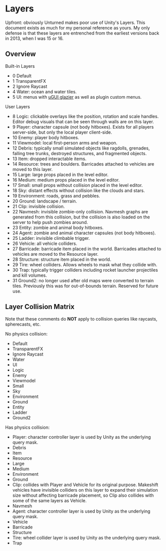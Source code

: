 Layers
======

Upfront: obviously Unturned makes poor use of Unity's Layers. This document exists as much for my personal reference as yours. My only defense is that these layers are entrenched from the earliest versions back in 2013, when I was 15 or 16.

Overview
--------

Built-in Layers
- 0 Default
- 1 TransparentFX
- 2 Ignore Raycast
- 4 Water: ocean and water tiles.
- 5 UI: menus with [uGUI glazier](Glazier.md) as well as plugin custom menus.

User Layers
- 8 Logic: clickable overlays like the position, rotation and scale handles. Editor debug visuals that can be seen through walls are on this layer.
- 9 Player: character capsule (not body hitboxes). Exists for all players server-side, but only the local player client-side.
- 10 Enemy: player body hitboxes.
- 11 Viewmodel: local first-person arms and weapon.
- 12 Debris: typically small simulated objects like ragdolls, grenades, falling tree trunks, destroyed structures, and fragmented objects.
- 13 Item: dropped interactable items.
- 14 Resource: trees and boulders. Barricades attached to vehicles are moved to this layer.
- 15 Large: large props placed in the level editor.
- 16 Medium: medium props placed in the level editor.
- 17 Small: small props without collision placed in the level editor.
- 18 Sky: distant effects without collision like the clouds and stars.
- 19 Environment: roads, grass and pebbles.
- 20 Ground: landscape / terrain.
- 21 Clip: invisible collision.
- 22 Navmesh: invisible zombie-only collision. Navmesh graphs are generated from this collision, but the collision is also loaded on the server to help push zombies around.
- 23 Entity: zombie and animal body hitboxes.
- 24 Agent: zombie and animal character capsules (not body hitboxes).
- 25 Ladder: invisible climbable trigger.
- 26 Vehicle: all vehicle colliders.
- 27 Barricade: barricade item placed in the world. Barricades attached to vehicles are moved to the Resource layer.
- 28 Structure: structure item placed in the world.
- 29 Tire: wheel colliders. Allows wheels to mask what they collide with.
- 30 Trap: typically trigger colliders including rocket launcher projectiles and kill volumes.
- 31 Ground2: no longer used after old maps were converted to terrain tiles. Previously this was for out-of-bounds terrain. Reserved for future use.

Layer Collision Matrix
----------------------

Note that these comments do **NOT** apply to collision queries like raycasts, spherecasts, etc.

No physics collision:
- Default
- TransparentFX
- Ignore Raycast
- Water
- UI
- Logic
- Enemy
- Viewmodel
- Small
- Sky
- Environment
- Ground
- Entity
- Ladder
- Ground2

Has physics collision:
- Player: character controller layer is used by Unity as the underlying query mask.
- Debris
- Item
- Resource
- Large
- Medium
- Environment
- Ground
- Clip: collides with Player and Vehicle for its original purpose. Makeshift vehicles have invisible colliders on this layer to expand their simulation size without affecting barricade placement, so Clip also collides with some of the same layers as Vehicle.
- Navmesh
- Agent: character controller layer is used by Unity as the underlying query mask.
- Vehicle
- Barricade
- Structure
- Tire: wheel collider layer is used by Unity as the underlying query mask.
- Trap

